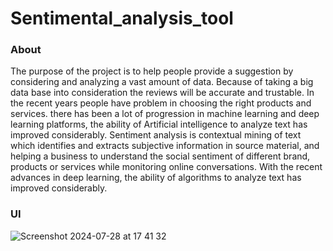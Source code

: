 # Sentimental_analysis_tool

### About
The purpose of the project is to help people provide a suggestion by considering and analyzing a vast amount of data. Because of taking a big data base into consideration the reviews will be accurate and trustable. In the recent years people have problem in choosing the right products and services. there has been a lot of progression in machine learning and deep learning platforms, the ability of Artificial intelligence to analyze text has improved considerably. Sentiment analysis is contextual mining of text which identifies and extracts subjective information in source material, and helping a business to understand the social sentiment of different brand, products or services while monitoring online conversations. With the recent advances in deep learning, the ability of algorithms to analyze text has improved considerably.

### UI
![Screenshot 2024-07-28 at 17 41 32](https://github.com/user-attachments/assets/9b6335cf-de1e-4d8c-9ff6-8a7be297d1d7)


